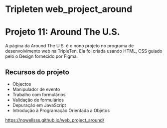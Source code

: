 # Tripleten web_project_around

# Projeto 11: Around The U.S.

A página da Around The U.S. é o nono projeto no programa de desenvolvimento web na TripleTen. Ela foi criada usando HTML, CSS guiado pelo o Design fornecido por Figma.

## Recursos do projeto

- Objectos
- Manipulador de evento 
- Trabalho com formulários
- Validação de formulários
- Depuração em JavaScript
- Introdução à Programação Orientada a Objetos 


https://nowellsss.github.io/web_project_around/
